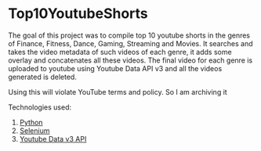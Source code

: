 # Top10YoutubeShorts

The goal of this project was to compile top 10 youtube shorts in the genres of Finance, Fitness, Dance, Gaming, Streaming and Movies. It searches and takes the video metadata of such videos of each genre, it adds some overlay and concatenates all these videos. The final video for each genre is uploaded to youtube using Youtube Data API v3 and all the videos generated is deleted.

Using this will violate YouTube terms and policy. So I am archiving it

Technologies used:
1. [Python](https://www.python.org/)
2. [Selenium](https://www.selenium.dev/)
3. [Youtube Data v3 API](https://developers.google.com/youtube/v3/)
